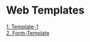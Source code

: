 # Web Templates
  <a href='https://nik-1207.github.io/webtemplates/html/template1.html'>1. Template-1</a><br>
  <a href='https://nik-1207.github.io/webtemplates/html/template1.html'>2. Form-Template</a>
